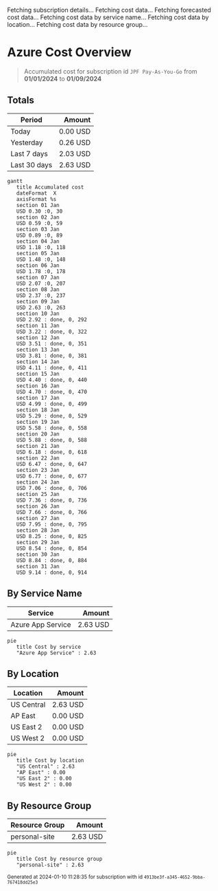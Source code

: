 Fetching subscription details...
Fetching cost data...
Fetching forecasted cost data...
Fetching cost data by service name...
Fetching cost data by location...
Fetching cost data by resource group...
# Azure Cost Overview

> Accumulated cost for subscription id `JPF Pay-As-You-Go` from **01/01/2024** to **01/09/2024**

## Totals

|Period|Amount|
|---|---:|
|Today|0.00 USD|
|Yesterday|0.26 USD|
|Last 7 days|2.03 USD|
|Last 30 days|2.63 USD|

```mermaid
gantt
   title Accumulated cost
   dateFormat  X
   axisFormat %s
   section 01 Jan
   USD 0.30 :0, 30
   section 02 Jan
   USD 0.59 :0, 59
   section 03 Jan
   USD 0.89 :0, 89
   section 04 Jan
   USD 1.18 :0, 118
   section 05 Jan
   USD 1.48 :0, 148
   section 06 Jan
   USD 1.78 :0, 178
   section 07 Jan
   USD 2.07 :0, 207
   section 08 Jan
   USD 2.37 :0, 237
   section 09 Jan
   USD 2.63 :0, 263
   section 10 Jan
   USD 2.92 : done, 0, 292
   section 11 Jan
   USD 3.22 : done, 0, 322
   section 12 Jan
   USD 3.51 : done, 0, 351
   section 13 Jan
   USD 3.81 : done, 0, 381
   section 14 Jan
   USD 4.11 : done, 0, 411
   section 15 Jan
   USD 4.40 : done, 0, 440
   section 16 Jan
   USD 4.70 : done, 0, 470
   section 17 Jan
   USD 4.99 : done, 0, 499
   section 18 Jan
   USD 5.29 : done, 0, 529
   section 19 Jan
   USD 5.58 : done, 0, 558
   section 20 Jan
   USD 5.88 : done, 0, 588
   section 21 Jan
   USD 6.18 : done, 0, 618
   section 22 Jan
   USD 6.47 : done, 0, 647
   section 23 Jan
   USD 6.77 : done, 0, 677
   section 24 Jan
   USD 7.06 : done, 0, 706
   section 25 Jan
   USD 7.36 : done, 0, 736
   section 26 Jan
   USD 7.66 : done, 0, 766
   section 27 Jan
   USD 7.95 : done, 0, 795
   section 28 Jan
   USD 8.25 : done, 0, 825
   section 29 Jan
   USD 8.54 : done, 0, 854
   section 30 Jan
   USD 8.84 : done, 0, 884
   section 31 Jan
   USD 9.14 : done, 0, 914
```

## By Service Name

|Service|Amount|
|---|---:|
|Azure App Service|2.63 USD|

```mermaid
pie
   title Cost by service
   "Azure App Service" : 2.63
```

## By Location

|Location|Amount|
|---|---:|
|US Central|2.63 USD|
|AP East|0.00 USD|
|US East 2|0.00 USD|
|US West 2|0.00 USD|

```mermaid
pie
   title Cost by location
   "US Central" : 2.63
   "AP East" : 0.00
   "US East 2" : 0.00
   "US West 2" : 0.00
```

## By Resource Group

|Resource Group|Amount|
|---|---:|
|personal-site|2.63 USD|

```mermaid
pie
   title Cost by resource group
   "personal-site" : 2.63
```

<sup>Generated at 2024-01-10 11:28:35 for subscription with id `4913be3f-a345-4652-9bba-767418dd25e3`</sup>
